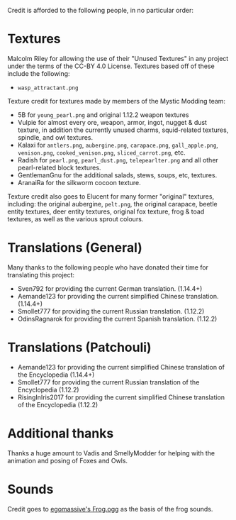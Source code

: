 Credit is afforded to the following people, in no particular order:

# Textures

Malcolm Riley for allowing the use of their "Unused Textures" in any project under the terms of the CC-BY 4.0 License. Textures based off of these include the following:

- `wasp_attractant.png`

Texture credit for textures made by members of the Mystic Modding team:

- 5B for `young_pearl.png` and original 1.12.2 weapon textures
- Vulpie for almost every ore, weapon, armor, ingot, nugget & dust texture, in addition the currently unused charms, squid-related textures, spindle, and owl textures.
- Kalaxi for `antlers.png`, `aubergine.png`, `carapace.png`, `gall_apple.png`, `venison.png`, `cooked_venison.png`, `sliced_carrot.png`, etc.
- Radish for `pearl.png`, `pearl_dust.png`, `telepearlter.png` and all other pearl-related block textures.
- GentlemanGnu for the additional salads, stews, soups, etc, textures.
- AranaiRa for the silkworm cocoon texture.

Texture credit also goes to Elucent for many former "original" textures, including: the original aubergine, `pelt.png`, the original carapace, beetle entity textures, deer entity textures, original fox texture, frog & toad textures, as well as the various sprout colours.

# Translations (General)

Many thanks to the following people who have donated their time for translating this project:

- Sven792 for providing the current German translation. (1.14.4+)
- Aemande123 for providing the current simplified Chinese translation. (1.14.4+)
- Smollet777 for providing the current Russian translation. (1.12.2)
- OdinsRagnarok for providing the current Spanish translation. (1.12.2)

# Translations (Patchouli)

- Aemande123 for providing the current simplified Chinese translation of the Encyclopedia (1.14.4+)
- Smollet777 for providing the current Russian translation of the Encyclopedia (1.12.2)
- RisingInIris2017 for providing the current simplified Chinese translation of the Encyclopedia (1.12.2)

# Additional thanks

Thanks a huge amount to Vadis and SmellyModder for helping with the animation and posing of Foxes and Owls.

# Sounds

Credit goes to [egomassive's Frog.ogg](https://freesound.org/people/egomassive/sounds/536759/) as the basis of the frog sounds.